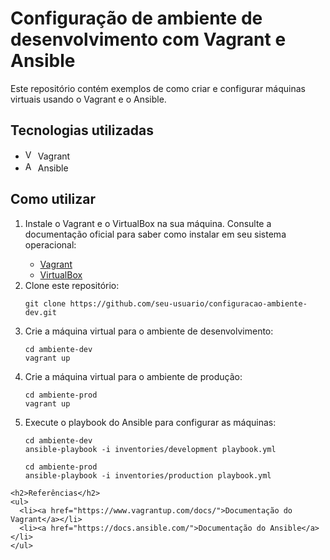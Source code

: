 <!DOCTYPE html>
<html>
  <body>
    <h1>Configuração de ambiente de desenvolvimento com Vagrant e Ansible</h1>
    <p>Este repositório contém exemplos de como criar e configurar máquinas virtuais usando o Vagrant e o Ansible.</p>

<h2>Tecnologias utilizadas</h2>
<ul>
  <li><img src="https://www.vectorlogo.zone/logos/vagrantup/vagrantup-icon.svg" alt="Vagrant" width="16" height="16"> Vagrant</li>
  <li><img src="https://www.vectorlogo.zone/logos/ansible/ansible-icon.svg" alt="Ansible" width="16" height="16"> Ansible</li>
</ul>

<h2>Como utilizar</h2>
<ol>
  <li>Instale o Vagrant e o VirtualBox na sua máquina. Consulte a documentação oficial para saber como instalar em seu sistema operacional:</li>
    <ul>
      <li><a href="https://www.vagrantup.com/docs/installation/">Vagrant</a></li>
      <li><a href="https://www.virtualbox.org/manual/ch02.html">VirtualBox</a></li>
    </ul>
  <li>Clone este repositório:</li>
    <pre><code>git clone https://github.com/seu-usuario/configuracao-ambiente-dev.git</code></pre>
  <li>Crie a máquina virtual para o ambiente de desenvolvimento:</li>
    <pre><code>cd ambiente-dev
vagrant up</code></pre>
  <li>Crie a máquina virtual para o ambiente de produção:</li>
    <pre><code>cd ambiente-prod
vagrant up</code></pre>
  <li>Execute o playbook do Ansible para configurar as máquinas:</li>
    <pre><code>cd ambiente-dev
ansible-playbook -i inventories/development playbook.yml</code></pre>
    <pre><code>cd ambiente-prod
ansible-playbook -i inventories/production playbook.yml</code></pre>
</ol>

    <h2>Referências</h2>
    <ul>
      <li><a href="https://www.vagrantup.com/docs/">Documentação do Vagrant</a></li>
      <li><a href="https://docs.ansible.com/">Documentação do Ansible</a></li>
    </ul>
  </body>
</html>
